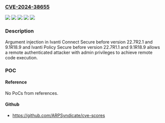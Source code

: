 ### [CVE-2024-38655](https://cve.mitre.org/cgi-bin/cvename.cgi?name=CVE-2024-38655)
![](https://img.shields.io/static/v1?label=Product&message=Connect%20Secure&color=blue)
![](https://img.shields.io/static/v1?label=Product&message=Policy%20Secure&color=blue)
![](https://img.shields.io/static/v1?label=Version&message=22.7R1.1%3C%2022.7R1.1%20&color=brighgreen)
![](https://img.shields.io/static/v1?label=Version&message=22.7R2.1%3C%2022.7R2.1%20&color=brighgreen)
![](https://img.shields.io/static/v1?label=Vulnerability&message=n%2Fa&color=brighgreen)

### Description

Argument injection in Ivanti Connect Secure before version 22.7R2.1 and 9.1R18.9 and Ivanti Policy Secure before version 22.7R1.1 and 9.1R18.9 allows a remote authenticated attacker with admin privileges to achieve remote code execution.

### POC

#### Reference
No PoCs from references.

#### Github
- https://github.com/ARPSyndicate/cve-scores

